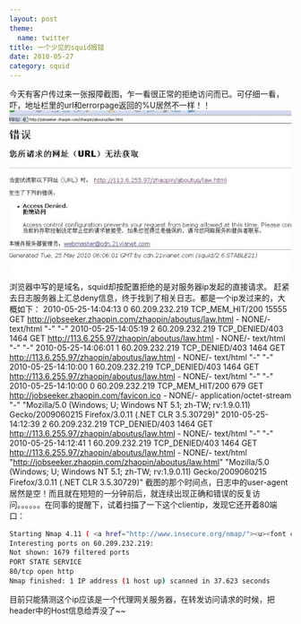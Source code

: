 ```yaml
---
layout: post
theme:
  name: twitter
title: 一个少见的squid报错
date: 2010-05-27
category: squid
---
```


今天有客户传过来一张报障截图，乍一看很正常的拒绝访问而已。可仔细一看，吓，地址栏里的url和errorpage返回的%U居然不一样！！
<img src="/images/uploads/e68aa5e99a9ce688aae59bbe.jpg" />
浏览器中写的是域名，squid却按配置拒绝的是对服务器ip发起的直接请求。
赶紧去日志服务器上汇总deny信息，终于找到了相关日志。都是一个ip发过来的，大概如下：
2010-05-25-14:04:13 0 60.209.232.219 TCP_MEM_HIT/200 15555 GET http://jobseeker.zhaopin.com/zhaopin/aboutus/law.html - NONE/- text/html "-" "-"
2010-05-25-14:05:19 2 60.209.232.219 TCP_DENIED/403 1464 GET http://113.6.255.97/zhaopin/aboutus/law.html - NONE/- text/html "-" "-"
2010-05-25-14:06:01 1 60.209.232.219 TCP_DENIED/403 1464 GET http://113.6.255.97/zhaopin/aboutus/law.html - NONE/- text/html "-" "-"
2010-05-25-14:10:00 1 60.209.232.219 TCP_DENIED/403 1464 GET http://113.6.255.97/zhaopin/aboutus/law.html - NONE/- text/html "-" "-"
2010-05-25-14:10:00 0 60.209.232.219 TCP_MEM_HIT/200 679 GET http://jobseeker.zhaopin.com/favicon.ico - NONE/- application/octet-stream "-" "Mozilla/5.0 (Windows; U; Windows NT 5.1; zh-TW; rv:1.9.0.11) Gecko/2009060215 Firefox/3.0.11 (.NET CLR 3.5.30729)"
2010-05-25-14:12:39 2 60.209.232.219 TCP_DENIED/403 1464 GET http://113.6.255.97/zhaopin/aboutus/law.html - NONE/- text/html "-" "-"
2010-05-25-14:12:41 1 60.209.232.219 TCP_DENIED/403 1464 GET http://113.6.255.97/zhaopin/aboutus/law.html - NONE/- text/html "http://jobseeker.zhaopin.com/zhaopin/aboutus/law.html" "Mozilla/5.0 (Windows; U; Windows NT 5.1; zh-TW; rv:1.9.0.11) Gecko/2009060215 Firefox/3.0.11 (.NET CLR 3.5.30729)"
截图的那个时间点，日志中的user-agent居然是空！而且就在短短的一分钟前后，就连续出现正确和错误的反复访问。。。。。。在同事的提醒下，试着扫描了一下这个clientip，发现它还开着80端口：
```bash
Starting Nmap 4.11 ( <a href="http://www.insecure.org/nmap/"><u><font color="#0000ff">http://www.insecure.org/nmap/</font></u></a> ) at 2010-05-25 17:22 CST
Interesting ports on 60.209.232.219:
Not shown: 1679 filtered ports
PORT STATE SERVICE
80/tcp open http
Nmap finished: 1 IP address (1 host up) scanned in 37.623 seconds
```
目前只能猜测这个ip应该是一个代理网关服务器，在转发访问请求的时候，把header中的Host信息给弄没了~~

